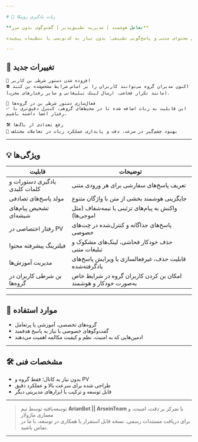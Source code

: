 ```yaml
---

# 🤖 ربات یادگیری روبیکا

**تعامل هوشمند | مدیریت تطبیق‌پذیر | گفت‌وگوی بدون مرز**

رباتی سبک، سریع و پیشرفته برای سامان‌دهی و هوشمندسازی گفتگوها در گروه‌ها و پیوی روبیکا. مجهز به موتور یادگیری سفارشی، تحلیل محتوای متنی و پاسخ‌گویی تطبیقی؛ بدون نیاز به کدنویسی یا تنظیمات پیچیده.

---
```


## 🚀 تغییرات جدید

```
📌 افزوده شدن دستور شرطی بن کاربر  
⛔️ اکنون مدیران گروه می‌توانند کاربران را بر اساس شرایط مشخص‌شده بن کنند (مانند تکرار فحاشی، ارسال لینک تبلیغاتی و سایر رفتارهای مخرب).

👥 فعال‌سازی دستور شرطی بن در گروه‌ها  
✅ این قابلیت به ربات اضافه شده تا در محیط‌های گروهی، کنترل دقیق‌تری با رفتار اعضا داشته باشیم.

🛠 رفع تعدادی از باگ‌ها  
🔧 بهبود چشم‌گیر در سرعت، دقت و پایداری عملکرد ربات در تعاملات مختلف
```

---

## 💡 ویژگی‌ها

| قابلیت | توضیحات |
|--------|---------|
| یادگیری دستورات و کلمات کلیدی | تعریف پاسخ‌های سفارشی برای هر ورودی متنی |
| مولد پاسخ‌های تصادفی | جایگزینی هوشمند بخشی از متن با واژگان متنوع |
| تشخیص پیام‌های شیشه‌ای | واکنش به پیام‌های تزئینی یا نیمه‌شفاف (مثل اموجی‌ها) |
| رفتار اختصاصی در PV | پاسخ‌های جداگانه و کنترل‌شده در چت‌های خصوصی |
| فیلترینگ پیشرفته محتوا | حذف خودکار فحاشی، لینک‌های مشکوک و تبلیغات متنی |
| مدیریت آموزش‌ها | قابلیت حذف، غیرفعالسازی یا ویرایش پاسخ‌های یادگرفته‌شده |
| بن شرطی کاربران در گروه‌ها | امکان بن کردن کاربران گروه در شرایط خاص به‌صورت خودکار و هوشمند

---

## 🎯 موارد استفاده

- گروه‌های تخصصی، آموزشی یا پرتعامل  
- گفت‌وگوهای خصوصی با نیاز به پاسخ هدفمند  
- ادمین‌هایی که به امنیت، نظم و کیفیت مکالمه اهمیت می‌دهند  

---

## 🛠 مشخصات فنی

- بدون نیاز به کانال؛ فقط گروه و PV  
- طراحی شده برای سرعت بالا و عملکرد دقیق  
- قابل توسعه و ترکیب با ابزارهای مدیریتی دیگر  

---

> توسعه‌یافته توسط تیم **ArianBot || ArseinTeam** با تمرکز بر دقت، امنیت، و معماری ماژولار  
> برای دریافت مستندات رسمی، نسخه قابل استقرار یا همکاری در توسعه، با ما در تماس باشید.

---
